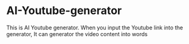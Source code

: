 # AI-Youtube-generator
This is AI Youtube generator. When you input the Youtube link into the generator, It can generator the video content into words 
